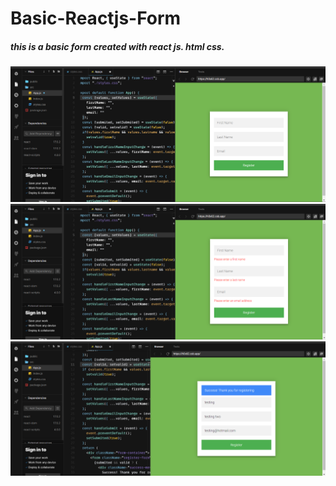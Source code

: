 # Basic-Reactjs-Form

<h5>this is a basic form created with react js. html css.</h5>

![](capture1.png)
![](capture2.png)
![](capture3.png)
